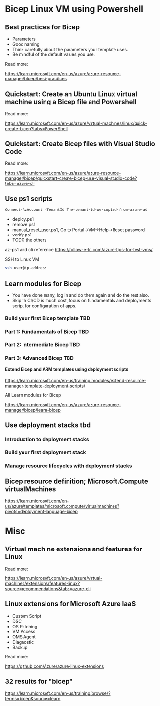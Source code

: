 # Bicep Linux VM using Powershell

## Best practices for Bicep

* Parameters
* Good naming
* Think carefully about the parameters your template uses.
* Be mindful of the default values you use.

Read more:

https://learn.microsoft.com/en-us/azure/azure-resource-manager/bicep/best-practices

## Quickstart: Create an Ubuntu Linux virtual machine using a Bicep file and Powershell

Read more:

https://learn.microsoft.com/en-us/azure/virtual-machines/linux/quick-create-bicep?tabs=PowerShell

## Quickstart: Create Bicep files with Visual Studio Code

Read more:

https://learn.microsoft.com/en-us/azure/azure-resource-manager/bicep/quickstart-create-bicep-use-visual-studio-code?tabs=azure-cli

## Use ps1 scripts

```ps1
Connect-AzAccount -TenantId The-tenant-id-we-copied-from-azure-ad

```

* deploy.ps1
* remove.ps1
* manual_reset_user.ps1, Go to Portal->VM->Help->Reset password
* verify.ps1
* TODO the others


az-ps1 and cli reference https://follow-e-lo.com/azure-tips-for-test-vms/

SSH to Linux VM

```bash
ssh user@ip-address

```

## Learn modules for Bicep

* You have done many, log in and do them again and do the rest also.
* Skip th CI/CD is much cost, focus on fundamentals and deployments script for configuration of apps.

### Build your first Bicep template TBD

### Part 1: Fundamentals of Bicep TBD

### Part 2: Intermediate Bicep TBD

### Part 3: Advanced Bicep TBD

#### Extend Bicep and ARM templates using deployment scripts

https://learn.microsoft.com/en-us/training/modules/extend-resource-manager-template-deployment-scripts/

All Learn modules for Bicep

https://learn.microsoft.com/en-us/azure/azure-resource-manager/bicep/learn-bicep


## Use deployment stacks tbd

### Introduction to deployment stacks

### Build your first deployment stack

### Manage resource lifecycles with deployment stacks

## Bicep resource definition; Microsoft.Compute virtualMachines

https://learn.microsoft.com/en-us/azure/templates/microsoft.compute/virtualmachines?pivots=deployment-language-bicep

# Misc

## Virtual machine extensions and features for Linux

Read more:

https://learn.microsoft.com/en-us/azure/virtual-machines/extensions/features-linux?source=recommendations&tabs=azure-cli

## Linux extensions for Microsoft Azure IaaS

* Custom Script
* DSC
* OS Patching
* VM Access
* OMS Agent
* Diagnostic
* Backup

Read more:

https://github.com/Azure/azure-linux-extensions

## 32 results for "bicep"

https://learn.microsoft.com/en-us/training/browse/?terms=bicep&source=learn